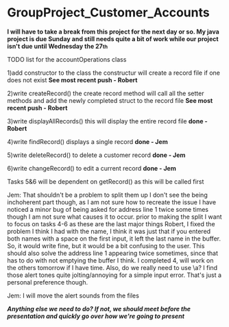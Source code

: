 # GroupProject_Customer_Accounts

<strong>I will have to take a break from this project for the next day or so. My java project is due Sunday and still needs quite a bit of work while our project isn't due until Wednesday the 27<small>th</small> </strong>

TODO list for the accountOperations class

1)add constructor to the class
the constructur will create a record file if one does not exist
<strong>See most recent push - Robert</strong>

2)write createRecord() 
the create record method will call all the setter methods and add the newly completed
struct to the record file
<strong>See most recent push - Robert</strong>

3)write displayAllRecords() 
this will display the entire record file <strong>done -Robert</strong>

4)write findRecord()
displays a single record <strong>done - Jem</strong>

5)write deleteRecord()
to delete a customer record <strong>done - Jem</strong>

6)write  changeRecord()
to edit a current record <strong>done - Jem</strong>

Tasks 5&6 will be dependent on getRecord() as this will be called first 

Jem: That shouldn't be a problem to split them up I don't see the being inchoherent part though, as I am not sure how to recreate the issue I have noticed a minor bug of being asked for address line 1 twice some times though I am not sure what causes it to occur. prior to making the split I want to focus on tasks 4-6 as these are the last major things
Robert, I fixed the problem I think I had with the name, I think it was just that if you entered both names with a space on the first input, it left the last name in the buffer.  So, it would write fine, but it would be a bit confusing to the user.  This should also solve the address line 1 appearing twice sometimes, since that has to do with not emptying the buffer I think.  I completed 4, will work on the others tomorrow if I have time.
Also, do we really need to use \a?  I find those alert tones quite jolting/annoying for a simple input error.  That's just a personal preference though.

Jem: I will move the alert sounds from the files 

<em><strong>Anything else we need to do?  If not, we should meet before the presentation and quickly go over how we're going to present</strong></em>

